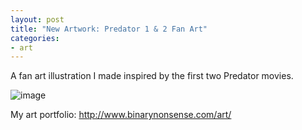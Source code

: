 ```yaml
---
layout: post
title: "New Artwork: Predator 1 & 2 Fan Art"
categories:
- art
---
```


<p>
A fan art illustration I made inspired by the first two Predator movies.
</p>


![image](http://www.binarynonsense.com/imgs/art/full/alvaro-garcia-predator-01-reducedforweb.jpg)


<p>My art portfolio: <a href="http://www.binarynonsense.com/art/">http://www.binarynonsense.com/art/</a></p>
